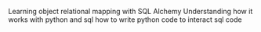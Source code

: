 Learning object relational mapping with SQL Alchemy
Understanding how it works with python and sql
how to write python code to interact sql code